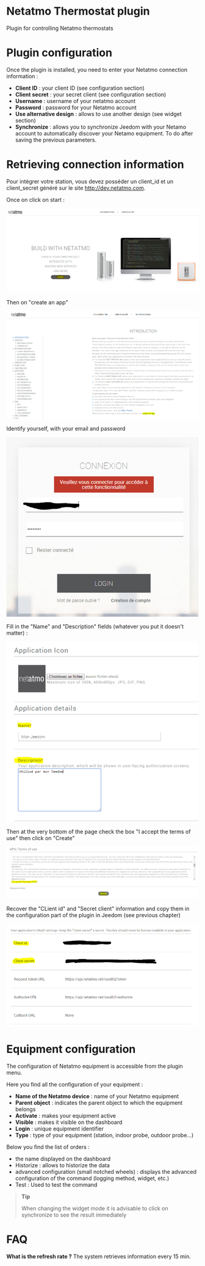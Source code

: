 # Netatmo Thermostat plugin

Plugin for controlling Netatmo thermostats

# Plugin configuration 

Once the plugin is installed, you need to enter your Netatmo connection information :

-   **Client ID** : your client ID (see configuration section)
-   **Client secret** : your secret client (see configuration section)
-   **Username** : username of your netatmo account
-   **Password** : password for your Netatmo account
-   **Use alternative design** : allows to use another design (see widget section)
-   **Synchronize** : allows you to synchronize Jeedom with your Netamo account to automatically discover your Netamo equipment. To do after saving the previous parameters.

# Retrieving connection information 

Pour intégrer votre station, vous devez posséder un client\_id et un client\_secret généré sur le site <http://dev.netatmo.com>.

Once on click on start :

![netatmoWeather10](./images/netatmoWeather10.png)

Then on "create an app"

![netatmoWeather11](./images/netatmoWeather11.png)

Identify yourself, with your email and password

![netatmoWeather12](./images/netatmoWeather12.png)

Fill in the "Name" and "Description" fields (whatever you put it doesn't matter) :

![netatmoWeather13](./images/netatmoWeather13.png)

Then at the very bottom of the page check the box "I accept the terms of use" then click on "Create"

![netatmoWeather14](./images/netatmoWeather14.png)

Recover the "CLient id" and "Secret client" information and copy them in the configuration part of the plugin in Jeedom (see previous chapter)

![netatmoWeather15](./images/netatmoWeather15.png)

# Equipment configuration 

The configuration of Netatmo equipment is accessible from the plugin menu.

Here you find all the configuration of your equipment :

-   **Name of the Netatmo device** : name of your Netatmo equipment
-   **Parent object** : indicates the parent object to which the equipment belongs
-   **Activate** : makes your equipment active
-   **Visible** : makes it visible on the dashboard
-   **Login** : unique equipment identifier
-   **Type** : type of your equipment (station, indoor probe, outdoor probe…)

Below you find the list of orders :

-   the name displayed on the dashboard
-   Historize : allows to historize the data
-   advanced configuration (small notched wheels) : displays the advanced configuration of the command (logging method, widget, etc.)
-   Test : Used to test the command

> **Tip**
>
> When changing the widget mode it is advisable to click on synchronize to see the result immediately

# FAQ 

**What is the refresh rate ?**
The system retrieves information every 15 min.
